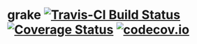 # grake [![Travis-CI Build Status](https://travis-ci.org/grake/grake.png?branch=master)](https://travis-ci.org/grake/grake) [![Coverage Status](https://coveralls.io/repos/grake/grake/badge.svg)](https://coveralls.io/r/grake/grake) [![codecov.io](https://codecov.io/github/grake/grake/coverage.svg?branch=master)](https://codecov.io/github/grake/grake?branch=master)
